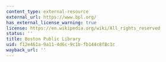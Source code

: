 ```yaml
---
content_type: external-resource
external_url: https://www.bpl.org/
has_external_license_warning: true
license: https://en.wikipedia.org/wiki/All_rights_reserved
status: ''
title: Boston Public Library
uid: f12e461a-9a11-4d6c-9c1b-fb144c8f8c1c
wayback_url: ''
---
```

